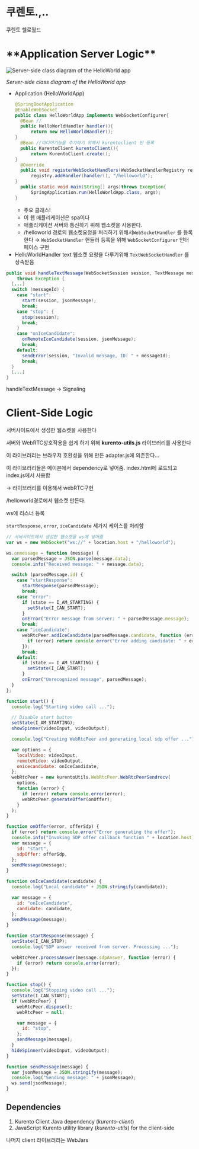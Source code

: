 # 쿠렌토.,..

쿠렌토 헬로월드

# \***\*Application Server Logic\*\***

![*Server-side class diagram of the HelloWorld app*](https://s3-us-west-2.amazonaws.com/secure.notion-static.com/309805aa-18d2-4fae-927a-7cc6bffabb26/Untitled.png)

_Server-side class diagram of the HelloWorld app_

- Application (HelloWorldApp)
  ```java
  @SpringBootApplication
  @EnableWebSocket
  public class HelloWorldApp implements WebSocketConfigurer{
  	@Bean //
  	public HelloWorldHandler handler(){
  		return new HelloWorldHandler();
  }
  	@Bean //미디어기능을 추가하기 위해서 kurentoclient 빈 등록
  	public KurentoClient kurentoClient(){
  		return KurentoClient.create();
  }
  	@Override
  	public void registerWebSocketHandlers(WebSocketHandlerRegistry registry){
  		registry.addHandler(handler(), "/helloworld");
  }
  	public static void main(String[] args)throws Exception{
  		SpringApplication.run(HelloWorldApp.class, args);
  }
  ```
  - 주요 클래스!
  - 이 웹 애플리케이션은 spa이다
  - 애플리케이션 서버와 통신하기 위해 웹소켓을 사용한다.
  - /helloworld 경로의 웹소켓요청을 처리하기 위해서`WebSocketHandler` 를 등록한다
    → `WebSocketHandler` 핸들러 등록을 위해 `WebSocketConfigurer` 인터페이스 구현
- HelloWorldHandler
  text 웹소켓 요청을 다루기위해 `TextWebSocketHandler` 를 상속받음

```java
public void handleTextMessage(WebSocketSession session, TextMessage message)
    throws Exception {
  [...]
  switch (messageId) {
    case "start":
      start(session, jsonMessage);
      break;
    case "stop": {
      stop(session);
      break;
    }
    case "onIceCandidate":
      onRemoteIceCandidate(session, jsonMessage);
      break;
    default:
      sendError(session, "Invalid message, ID: " + messageId);
      break;
  }
  [...]
}
```

handleTextMessage → Signaling

# **Client-Side Logic**

서버사이드에서 생성한 웹소켓을 사용한다

서버와 WebRTC상호작용을 쉽게 하기 위해 **kurento-utils.js** 라이브러리를 사용한다

이 라이브러리는 브라우저 호환성을 위해 만든 adapter.js에 의존한다…

이 라이브러리들은 메이븐에서 dependency로 넣어줌. index.html에 로드되고 index.js에서 사용함

→ 라이브러리를 이용해서 webRTC구현

/helloworld경로에서 웹소켓 만든다.

ws에 리스너 등록

`startResponse`, `error`, `iceCandidate` 세가지 케이스를 처리함

```jsx
// 서버사이드에서 생성한 웹소켓을 ws에 넣어줌
var ws = new WebSocket("ws://" + location.host + "/helloworld");

ws.onmessage = function (message) {
  var parsedMessage = JSON.parse(message.data);
  console.info("Received message: " + message.data);

  switch (parsedMessage.id) {
    case "startResponse":
      startResponse(parsedMessage);
      break;
    case "error":
      if (state == I_AM_STARTING) {
        setState(I_CAN_START);
      }
      onError("Error message from server: " + parsedMessage.message);
      break;
    case "iceCandidate":
      webRtcPeer.addIceCandidate(parsedMessage.candidate, function (error) {
        if (error) return console.error("Error adding candidate: " + error);
      });
      break;
    default:
      if (state == I_AM_STARTING) {
        setState(I_CAN_START);
      }
      onError("Unrecognized message", parsedMessage);
  }
};

function start() {
  console.log("Starting video call ...");

  // Disable start button
  setState(I_AM_STARTING);
  showSpinner(videoInput, videoOutput);

  console.log("Creating WebRtcPeer and generating local sdp offer ...");

  var options = {
    localVideo: videoInput,
    remoteVideo: videoOutput,
    onicecandidate: onIceCandidate,
  };
  webRtcPeer = new kurentoUtils.WebRtcPeer.WebRtcPeerSendrecv(
    options,
    function (error) {
      if (error) return console.error(error);
      webRtcPeer.generateOffer(onOffer);
    }
  );
}

function onOffer(error, offerSdp) {
  if (error) return console.error("Error generating the offer");
  console.info("Invoking SDP offer callback function " + location.host);
  var message = {
    id: "start",
    sdpOffer: offerSdp,
  };
  sendMessage(message);
}

function onIceCandidate(candidate) {
  console.log("Local candidate" + JSON.stringify(candidate));

  var message = {
    id: "onIceCandidate",
    candidate: candidate,
  };
  sendMessage(message);
}

function startResponse(message) {
  setState(I_CAN_STOP);
  console.log("SDP answer received from server. Processing ...");

  webRtcPeer.processAnswer(message.sdpAnswer, function (error) {
    if (error) return console.error(error);
  });
}

function stop() {
  console.log("Stopping video call ...");
  setState(I_CAN_START);
  if (webRtcPeer) {
    webRtcPeer.dispose();
    webRtcPeer = null;

    var message = {
      id: "stop",
    };
    sendMessage(message);
  }
  hideSpinner(videoInput, videoOutput);
}

function sendMessage(message) {
  var jsonMessage = JSON.stringify(message);
  console.log("Sending message: " + jsonMessage);
  ws.send(jsonMessage);
}
```

## Dependencies

1. Kurento Client Java dependency (_kurento-client_)
2. JavaScript Kurento utility library (_kurento-utils_) for the client-side

나머지 client 라이브러리는 WebJars
